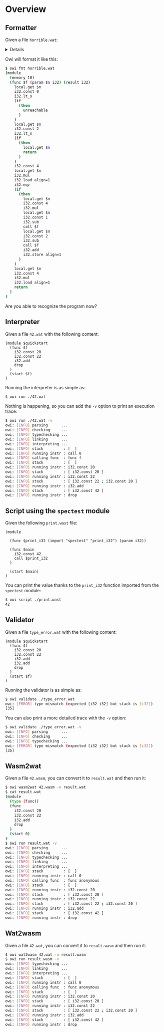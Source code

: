 # Overview

## Formatter

Given a file `horrible.wat`:

<details>

<!-- $MDX file=horrible.wat -->
```wat
(module (memory
10) (func
$f (param
     $n i32) (result
i32) (if
             (                       i32.lt_s
        (
local.get $n)
        (
                          i32.const
                          
                          
                          0))
    (  then
(
 
 unreachable)))

    (
     if
( 
i32.lt_s
        (local.get                            $n)
        (i32.const                             2))
    (then          (return (local.get $n)))) (if   
      (i32.eqz   
(i32.load (i32.mul (i32.const 4) (local.get $n)))) (then local.get $n i32.const 4 i32.mul
      (call $f (i32.sub (local.get $n) (i32.const 1)))
      (call $f (i32.sub (local.get $n)
(i32.const 2))) i32.add   i32.store )) local.get $n       i32.const 4 i32.mul i32.load return))
```

</details>

Owi will format it like this:

```sh
$ owi fmt horrible.wat
(module
  (memory 10)
  (func $f (param $n i32) (result i32)
    local.get $n
    i32.const 0
    i32.lt_s
    (if
      (then
        unreachable
      )
    )
    local.get $n
    i32.const 2
    i32.lt_s
    (if
      (then
        local.get $n
        return
      )
    )
    i32.const 4
    local.get $n
    i32.mul
    i32.load align=1
    i32.eqz
    (if
      (then
        local.get $n
        i32.const 4
        i32.mul
        local.get $n
        i32.const 1
        i32.sub
        call $f
        local.get $n
        i32.const 2
        i32.sub
        call $f
        i32.add
        i32.store align=1
      )
    )
    local.get $n
    i32.const 4
    i32.mul
    i32.load align=1
    return
  )
)
```

Are you able to recognize the program now?

## Interpreter

Given a file `42.wat` with the following content:

<!-- $MDX file=42.wat -->
```wat
(module $quickstart
  (func $f
    i32.const 20
    i32.const 22
    i32.add
    drop
  )
  (start $f)
)
```

Running the interpreter is as simple as:

```sh
$ owi run ./42.wat
```

Nothing is happening, so you can add the `-v` option to print an execution trace:

```sh
$ owi run ./42.wat -v
owi: [INFO] parsing      ...
owi: [INFO] checking     ...
owi: [INFO] typechecking ...
owi: [INFO] linking      ...
owi: [INFO] interpreting ...
owi: [INFO] stack         : [  ]
owi: [INFO] running instr : call 0
owi: [INFO] calling func  : func f
owi: [INFO] stack         : [  ]
owi: [INFO] running instr : i32.const 20
owi: [INFO] stack         : [ i32.const 20 ]
owi: [INFO] running instr : i32.const 22
owi: [INFO] stack         : [ i32.const 22 ; i32.const 20 ]
owi: [INFO] running instr : i32.add
owi: [INFO] stack         : [ i32.const 42 ]
owi: [INFO] running instr : drop
```

## Script using the `spectest` module

Given the following `print.wast` file:

<!-- $MDX file=print.wast -->
```wast
(module

  (func $print_i32 (import "spectest" "print_i32") (param i32))

  (func $main
    i32.const 42
    call $print_i32
  )

  (start $main)
)
```

You can print the value thanks to the `print_i32` function imported from the `spectest` module:

```sh
$ owi script ./print.wast
42
```

## Validator

Given a file `type_error.wat` with the following content:

<!-- $MDX file=type_error.wat -->
```wat
(module $quickstart
  (func $f
    i32.const 20
    i32.const 22
    i32.add
    i32.add
    drop
  )
  (start $f)
)
```

Running the validator is as simple as:

```sh
$ owi validate ./type_error.wat
owi: [ERROR] type mismatch (expected [i32 i32] but stack is [i32])
[35]
```

You can also print a more detailed trace with the `-v` option:

```sh
$ owi validate ./type_error.wat -v
owi: [INFO] parsing      ...
owi: [INFO] checking     ...
owi: [INFO] typechecking ...
owi: [ERROR] type mismatch (expected [i32 i32] but stack is [i32])
[35]
```

## Wasm2wat

Given a file `42.wasm`, you can convert it to `result.wat` and then run it:

```sh
$ owi wasm2wat 42.wasm -o result.wat
$ cat result.wat
(module
  (type (func))
  (func
    i32.const 20
    i32.const 22
    i32.add
    drop
  )
  (start 0)
)
$ owi run result.wat -v
owi: [INFO] parsing      ...
owi: [INFO] checking     ...
owi: [INFO] typechecking ...
owi: [INFO] linking      ...
owi: [INFO] interpreting ...
owi: [INFO] stack         : [  ]
owi: [INFO] running instr : call 0
owi: [INFO] calling func  : func anonymous
owi: [INFO] stack         : [  ]
owi: [INFO] running instr : i32.const 20
owi: [INFO] stack         : [ i32.const 20 ]
owi: [INFO] running instr : i32.const 22
owi: [INFO] stack         : [ i32.const 22 ; i32.const 20 ]
owi: [INFO] running instr : i32.add
owi: [INFO] stack         : [ i32.const 42 ]
owi: [INFO] running instr : drop
```

## Wat2wasm

Given a file `42.wat`, you can convert it to `result.wasm` and then run it:

```sh
$ owi wat2wasm 42.wat -o result.wasm
$ owi run result.wasm -v
owi: [INFO] typechecking ...
owi: [INFO] linking      ...
owi: [INFO] interpreting ...
owi: [INFO] stack         : [  ]
owi: [INFO] running instr : call 0
owi: [INFO] calling func  : func anonymous
owi: [INFO] stack         : [  ]
owi: [INFO] running instr : i32.const 20
owi: [INFO] stack         : [ i32.const 20 ]
owi: [INFO] running instr : i32.const 22
owi: [INFO] stack         : [ i32.const 22 ; i32.const 20 ]
owi: [INFO] running instr : i32.add
owi: [INFO] stack         : [ i32.const 42 ]
owi: [INFO] running instr : drop
```

